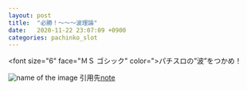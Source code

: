 ```yaml
---
layout: post
title:  "必勝！～～～波理論"
date:   2020-11-22 23:07:09 +0900
categories: pachinko_slot
---
```



<font size="6" face="ＭＳ ゴシック" color=">パチスロの”波”をつかめ！<font><br>

![name of the image](https://se8move.github.io/blog/img/JUGGLER_04.jpg)
引用先[note](https://p-town.dmm.com/specials/2089)


